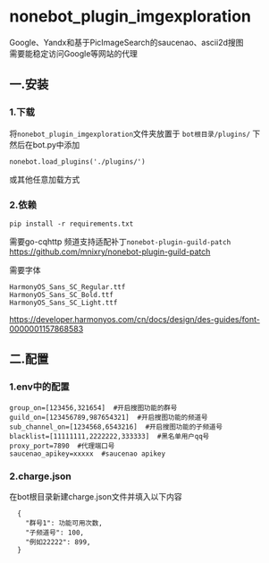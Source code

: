 # nonebot_plugin_imgexploration 
Google、Yandx和基于PicImageSearch的saucenao、ascii2d搜图  
需要能稳定访问Google等网站的代理  
## 一.安装
### 1.下载
将`nonebot_plugin_imgexploration`文件夹放置于 `bot根目录/plugins/` 下  
然后在bot.py中添加
```
nonebot.load_plugins('./plugins/')
```
或其他任意加载方式
### 2.依赖
```
pip install -r requirements.txt
```
需要go-cqhttp 频道支持适配补丁`nonebot-plugin-guild-patch`  
https://github.com/mnixry/nonebot-plugin-guild-patch  

需要字体  
```
HarmonyOS_Sans_SC_Regular.ttf  
HarmonyOS_Sans_SC_Bold.ttf  
HarmonyOS_Sans_SC_Light.ttf
```
https://developer.harmonyos.com/cn/docs/design/des-guides/font-0000001157868583
## 二.配置  
### 1.env中的配置
```
group_on=[123456,321654]  #开启搜图功能的群号
guild_on=[123456789,987654321]  #开启搜图功能的频道号
sub_channel_on=[1234568,6543216]  #开启搜图功能的子频道号
blacklist=[11111111,2222222,333333]  #黑名单用户qq号
proxy_port=7890  #代理端口号
saucenao_apikey=xxxxx  #saucenao apikey
```  
### 2.charge.json  
在bot根目录新建charge.json文件并填入以下内容  
```
  {
    "群号1": 功能可用次数, 
    "子频道号": 100,
    "例如22222": 899, 
  }
```

